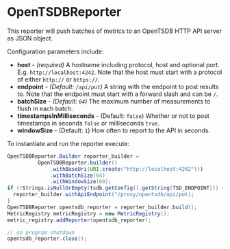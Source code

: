 # OpenTSDBReporter

This reporter will push batches of metrics to an OpenTSDB HTTP API server as JSON object.

Configuration parameters include:

* **host** - *(required)* A hostname including protocol, host and optional port. E.g. `http://localhost:4242`. Note that the host must start with a protocol of either `http://` or `https://`.
* **endpoint** - *(Default: `/api/put`)* A string with the endpoint to post results to. Note that the endpoint must start with a forward slash and can be `/`.
* **batchSize** - *(Default: `64`)* The maximum number of measurements to flush in each batch.
* **timestampsInMilliseconds** - (Default: `false`) Whether or not to post timestamps in seconds `false` or milliseconds `true`.
* **windowSize** - (Default: `1`) How often to report to the API in seconds.

To instantiate and run the reporter execute:

```Java
OpenTSDBReporter.Builder reporter_builder =
          OpenTSDBReporter.builder()
              .withBaseUri(URI.create("http://localhost:4242")))
              .withBatchSize(64)
              .withWindowSize(60);
if (!Strings.isNullOrEmpty(tsdb.getConfig().getString(TSD_ENDPOINT))) {
  reporter_builder.withApiEndpoint("/proxy/opentsdb/api/put);
}
OpenTSDBReporter opentsdb_reporter = reporter_builder.build();
MetricRegistry metricRegistry = new MetricRegistry();
metric_registry.addReporter(opentsdb_reporter);

// on program shutdown
opentsdb_reporter.close();
```